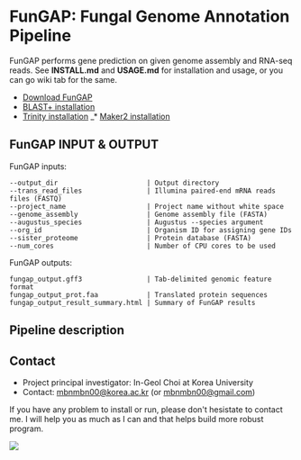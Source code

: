 # FunGAP: Fungal Genome Annotation Pipeline

FunGAP performs gene prediction on given genome assembly and RNA-seq reads. See **INSTALL.md** and **USAGE.md** for installation and usage, or you can go wiki tab for the same.

* [Download FunGAP](#download)
* [BLAST+ installation](#blast)
* [Trinity installation](#trinity)
_* [Maker2 installation](#maker)

## FunGAP INPUT & OUTPUT

FunGAP inputs:
```
--output_dir                      | Output directory
--trans_read_files                | Illumina paired-end mRNA reads files (FASTQ)
--project_name                    | Project name without white space
--genome_assembly                 | Genome assembly file (FASTA)
--augustus_species                | Augustus --species argument
--org_id                          | Organism ID for assigning gene IDs
--sister_proteome                 | Protein database (FASTA)
--num_cores                       | Number of CPU cores to be used
```
FunGAP outputs:
```
fungap_output.gff3                | Tab-delimited genomic feature format
fungap_output_prot.faa            | Translated protein sequences
fungap_output_result_summary.html | Summary of FunGAP results
```

## Pipeline description



## Contact

* Project principal investigator: In-Geol Choi at Korea University
* Contact: mbnmbn00@korea.ac.kr (or mbnmbn00@gmail.com)

If you have any problem to install or run, please don't hesistate to contact me. I will help you as much as I can and that helps build more robust program.



![](http://compbio.korea.ac.kr/bnmin/fungap/fungap_logo-01.png)

